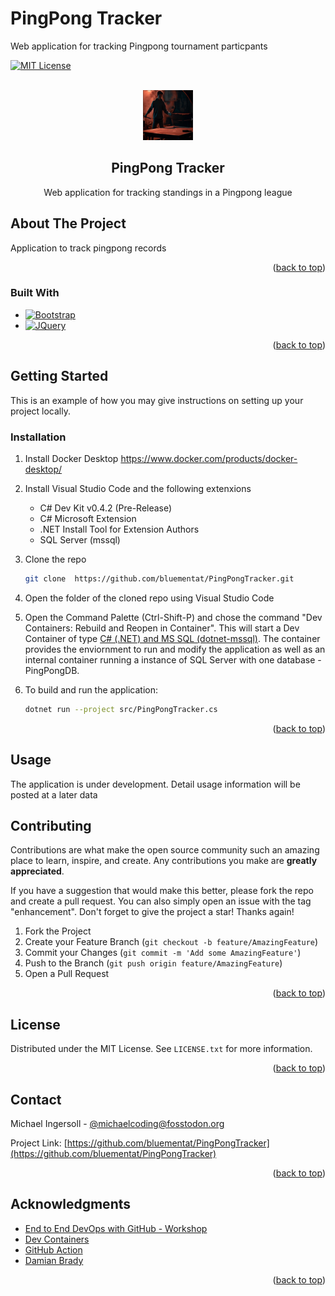 # PingPong Tracker

Web application for tracking Pingpong tournament particpants

<!-- Improved compatibility of back to top link: See: https://github.com/othneildrew/Best-README-Template/pull/73 -->

<a name="readme-top"></a>

<!--
*** Thanks for checking out the Best-README-Template. If you have a suggestion
*** that would make this better, please fork the repo and create a pull request
*** or simply open an issue with the tag "enhancement".
*** Don't forget to give the project a star!
*** Thanks again! Now go create something AMAZING! :D
-->

<!-- PROJECT SHIELDS -->
<!--
*** I'm using markdown "reference style" links for readability.
*** Reference links are enclosed in brackets [ ] instead of parentheses ( ).
*** See the bottom of this document for the declaration of the reference variables
*** for contributors-url, forks-url, etc. This is an optional, concise syntax you may use.
*** https://www.markdownguide.org/basic-syntax/#reference-style-links
-->

[![MIT License][license-shield]][license-url]

<!-- PROJECT LOGO -->
<br />
<div align="center">
  <a href="https://github.com/othneildrew/Best-README-Template">
    <img src="images\PingPongLogo01.jpg" alt="Someone playing Ping Pong in a dark room in front of a forge" width="80" height="80">
  </a>

  <h2 align="center">PingPong Tracker</h2>

  <p align="center">
    Web application for tracking standings in a Pingpong league
    <br />

</div>

<!-- ABOUT THE PROJECT -->

## About The Project

Application to track pingpong records

<p align="right">(<a href="#readme-top">back to top</a>)</p>

### Built With

- [![Bootstrap][Bootstrap.com]][Bootstrap-url]
- [![JQuery][JQuery.com]][JQuery-url]

<p align="right">(<a href="#readme-top">back to top</a>)</p>

<!-- GETTING STARTED -->

## Getting Started

This is an example of how you may give instructions on setting up your project locally.

### Installation

1. Install Docker Desktop https://www.docker.com/products/docker-desktop/ 

2. Install Visual Studio Code and the following extenxions
   - C# Dev Kit v0.4.2 (Pre-Release)
   - C# Microsoft Extension 
   - .NET Install Tool for Extension Authors
   - SQL Server (mssql) <br />

3. Clone the repo
   ```sh
   git clone  https://github.com/bluementat/PingPongTracker.git
   ```

4. Open the folder of the cloned repo using Visual Studio Code

5. Open the Command Palette (Ctrl-Shift-P) and chose the command "Dev Containers: Rebuild and Reopen in Container". This will start a Dev Container of type [C# (.NET) and MS SQL (dotnet-mssql)](https://github.com/devcontainers/templates/tree/main/src/dotnet-mssql).
The container provides the enviornment to run and modify the application as well as an internal container running a instance of SQL Server with one database - PingPongDB.

6. To build and run the application:
   ```sh
   dotnet run --project src/PingPongTracker.cs
   ```

<p align="right">(<a href="#readme-top">back to top</a>)</p>

<!-- USAGE EXAMPLES -->

## Usage

The application is under development. Detail usage information will be posted at a later data

<!-- CONTRIBUTING -->

## Contributing

Contributions are what make the open source community such an amazing place to learn, inspire, and create. Any contributions you make are **greatly appreciated**.

If you have a suggestion that would make this better, please fork the repo and create a pull request. You can also simply open an issue with the tag "enhancement".
Don't forget to give the project a star! Thanks again!

1. Fork the Project
2. Create your Feature Branch (`git checkout -b feature/AmazingFeature`)
3. Commit your Changes (`git commit -m 'Add some AmazingFeature'`)
4. Push to the Branch (`git push origin feature/AmazingFeature`)
5. Open a Pull Request

<p align="right">(<a href="#readme-top">back to top</a>)</p>

<!-- LICENSE -->

## License

Distributed under the MIT License. See `LICENSE.txt` for more information.

<p align="right">(<a href="#readme-top">back to top</a>)</p>

<!-- CONTACT -->

## Contact

Michael Ingersoll - [@michaelcoding@fosstodon.org](https://fosstodon.org/@michaelcoding) 

Project Link: [https://github.com/bluementat/PingPongTracker](https://github.com/bluementat/PingPongTracker)

<p align="right">(<a href="#readme-top">back to top</a>)</p>

<!-- ACKNOWLEDGMENTS -->

## Acknowledgments

- [End to End DevOps with GitHub - Workshop ](https://github.com/devops-on-github/workshop)
- [Dev Containers](https://containers.dev/)
- [GitHub Action](https://github.com/features/actions)
- [Damian Brady](https://github.com/Damovisa)

<p align="right">(<a href="#readme-top">back to top</a>)</p>

<!-- MARKDOWN LINKS & IMAGES -->
<!-- https://www.markdownguide.org/basic-syntax/#reference-style-links -->

[contributors-shield]: https://img.shields.io/github/contributors/othneildrew/Best-README-Template.svg?style=for-the-badge
[contributors-url]: https://github.com/othneildrew/Best-README-Template/graphs/contributors
[forks-shield]: https://img.shields.io/github/forks/othneildrew/Best-README-Template.svg?style=for-the-badge
[forks-url]: https://github.com/othneildrew/Best-README-Template/network/members
[stars-shield]: https://img.shields.io/github/stars/othneildrew/Best-README-Template.svg?style=for-the-badge
[stars-url]: https://github.com/othneildrew/Best-README-Template/stargazers
[issues-shield]: https://img.shields.io/github/issues/othneildrew/Best-README-Template.svg?style=for-the-badge
[issues-url]: https://github.com/othneildrew/Best-README-Template/issues
[license-shield]: https://img.shields.io/github/license/othneildrew/Best-README-Template.svg?style=for-the-badge
[license-url]: https://github.com/othneildrew/Best-README-Template/blob/master/LICENSE.txt
[linkedin-shield]: https://img.shields.io/badge/-LinkedIn-black.svg?style=for-the-badge&logo=linkedin&colorB=555
[linkedin-url]: https://linkedin.com/in/othneildrew
[product-screenshot]: images/screenshot.png
[Next.js]: https://img.shields.io/badge/next.js-000000?style=for-the-badge&logo=nextdotjs&logoColor=white
[Next-url]: https://nextjs.org/
[React.js]: https://img.shields.io/badge/React-20232A?style=for-the-badge&logo=react&logoColor=61DAFB
[React-url]: https://reactjs.org/
[Vue.js]: https://img.shields.io/badge/Vue.js-35495E?style=for-the-badge&logo=vuedotjs&logoColor=4FC08D
[Vue-url]: https://vuejs.org/
[Angular.io]: https://img.shields.io/badge/Angular-DD0031?style=for-the-badge&logo=angular&logoColor=white
[Angular-url]: https://angular.io/
[Svelte.dev]: https://img.shields.io/badge/Svelte-4A4A55?style=for-the-badge&logo=svelte&logoColor=FF3E00
[Svelte-url]: https://svelte.dev/
[Laravel.com]: https://img.shields.io/badge/Laravel-FF2D20?style=for-the-badge&logo=laravel&logoColor=white
[Laravel-url]: https://laravel.com
[Bootstrap.com]: https://img.shields.io/badge/Bootstrap-563D7C?style=for-the-badge&logo=bootstrap&logoColor=white
[Bootstrap-url]: https://getbootstrap.com
[JQuery.com]: https://img.shields.io/badge/jQuery-0769AD?style=for-the-badge&logo=jquery&logoColor=white
[JQuery-url]: https://jquery.com
[C#/.Net]: https://dotnet.microsoft.com/en-us/learn/dotnet/what-is-dotnet
